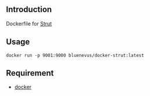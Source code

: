 ## Introduction

Dockerfile for [Strut](https://github.com/MohannadNaj/Strut)

## Usage

    docker run -p 9001:9000 bluenevus/docker-strut:latest



## Requirement

- [docker](https://www.docker.com/)
